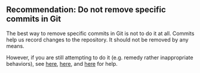 ## Recommendation:  Do not remove specific commits in Git

The best way to remove specific commits in Git is not to do it at all. Commits help us record changes to the repository. It should not be removed by any means.

However, if you are still attempting to do it (e.g. remedy rather inappropriate behaviors), see [here](https://github.com/git-guides/git-commit), [here](https://stackoverflow.com/questions/10911317/how-to-remove-the-first-commit-in-git), and [here](https://stackoverflow.com/questions/2938301/remove-specific-commit) for help.

